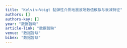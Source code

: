 ```yaml
---
title: "Kelvin—Voigt 黏弹性介质地震波场数值模拟与衰减特征"
authors: []
authors-key: []
year: "数据暂缺"
article-link: "数据暂缺"
venue: "数据暂缺"
bibex: "数据暂缺"
---
```

